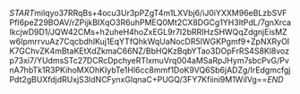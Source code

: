 $START$milqyo37RRqBs+4ocu3Ur3pPZgT4m1LXVbj6/iJ0iYXXM96eBLzbSVFPfI6peZ29BOAV/rZPijkBIXqO3R6uhPMEQ0Mt2CX8DGCg1YH3ltPdL/7gnXrcaIkcjwD9D1/JQW42CMs+h2uheH4hoZxEGL9r7I2bRRIHzSHWQqZdgnjEisMZw6IpmrrvuAz7CqcbdhlKuj1EqYTfQhkWqUaNocDR5IWGKPgmf9+ZpNXRyOIK7GChvZK4mBtaKEtXdZkmaC66NZ/BbHQKzBqbYTao3DOpFrRS4S8Kl8vozp73xi7/YUdmsSTc27DCRcDpchyeRTlxmuVrq004aMSaRpJHym7sbcPvG/PvnA7hbTk1R3PKihoMXOhKIybTe1Hl6cc8mmf1DoK9VQ6Sb6jADZg/IrEdgmcfgjPdt2gBUXfdjdRUxjS3ldNCFynxGlqnaC+PUGQ/3FY7Kfiini9M1WiIVg==$END$